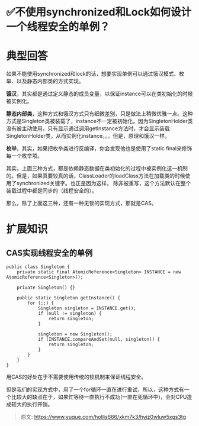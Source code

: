 # ✅不使用synchronized和Lock如何设计一个线程安全的单例？

# 典型回答


如果不能使用synchronized和lock的话，想要实现单例可以通过饿汉模式、枚举、以及静态内部类的方式实现。



**饿汉**，其实都是通过定义静态的成员变量，以保证instance可以在类初始化的时候被实例化。



**静态内部类**，这种方式和饿汉方式只有细微差别，只是做法上稍微优雅一点。这种方式是Singleton类被装载了，instance不一定被初始化。因为SingletonHolder类没有被主动使用，只有显示通过调用getInstance方法时，才会显示装载SingletonHolder类，从而实例化instance。。。但是，原理和饿汉一样。



**枚举**，其实，如果把枚举类进行反编译，你会发现他也是使用了static final来修饰每一个枚举项。



其实，上面三种方式，都是依赖静态数据在类初始化的过程中被实例化这一机制的。但是，如果真要较真的话，ClassLoader的loadClass方法在加载类的时候使用了synchronized关键字。也正是因为这样， 除非被重写，这个方法默认在整个装载过程中都是同步的（线程安全的）。



那么，除了上面这三种，还有一种无锁的实现方式，那就是CAS。



# 扩展知识


## CAS实现线程安全的单例


```plain
public class Singleton {
    private static final AtomicReference<Singleton> INSTANCE = new AtomicReference<Singleton>(); 

    private Singleton() {}

    public static Singleton getInstance() {
        for (;;) {
            Singleton singleton = INSTANCE.get();
            if (null != singleton) {
                return singleton;
            }

            singleton = new Singleton();
            if (INSTANCE.compareAndSet(null, singleton)) {
                return singleton;
            }
        }
    }
}
```



用CAS的好处在于不需要使用传统的锁机制来保证线程安全。

  
但是我们的实现方式中，用了一个for循环一直在进行重试，所以，这种方式有一个比较大的缺点在于，如果忙等待一直执行不成功(一直在死循环中)，会对CPU造成较大的执行开销。

  




> 原文: <https://www.yuque.com/hollis666/xkm7k3/hyiz0wluw5xgs3tg>